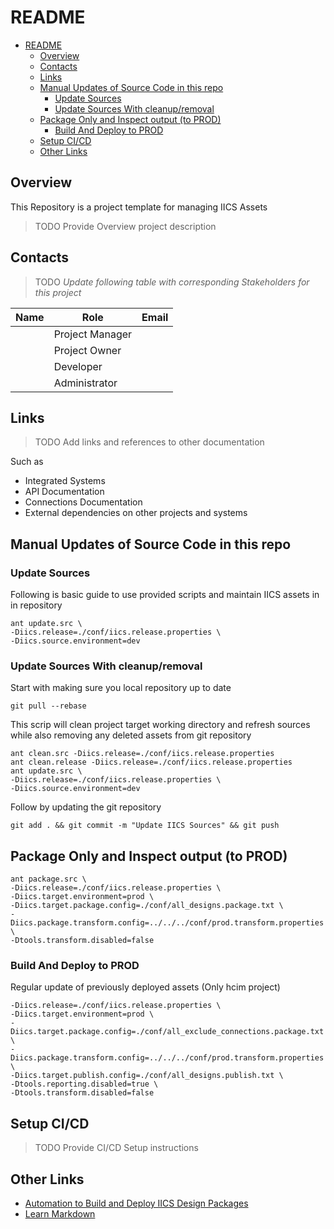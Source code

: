 # README

<!-- TOC -->

- [README](#readme)
  - [Overview](#overview)
  - [Contacts](#contacts)
  - [Links](#links)
  - [Manual Updates of Source Code in this repo](#manual-updates-of-source-code-in-this-repo)
    - [Update Sources](#update-sources)
    - [Update Sources With cleanup/removal](#update-sources-with-cleanupremoval)
  - [Package Only and Inspect output (to PROD)](#package-only-and-inspect-output-to-prod)
    - [Build And Deploy to PROD](#build-and-deploy-to-prod)
  - [Setup CI/CD](#setup-cicd)
  - [Other Links](#other-links)

<!-- /TOC -->

## Overview

This Repository is a project template for managing IICS Assets

> TODO Provide Overview project description

## Contacts

> TODO *Update following table with corresponding Stakeholders for this project*

| Name | Role            | Email |
| ---- | --------------- | ----- |
|      | Project Manager |       |
|      | Project Owner   |       |
|      | Developer       |       |
|      | Administrator   |       |

## Links

> TODO Add links and references to other documentation

Such as

- Integrated Systems
- API Documentation
- Connections Documentation
- External dependencies on other projects and systems

## Manual Updates of Source Code in this repo

### Update Sources

Following is basic guide to use provided scripts and maintain IICS assets in in repository

```shell
ant update.src \
-Diics.release=./conf/iics.release.properties \
-Diics.source.environment=dev
```

### Update Sources With cleanup/removal

Start with making sure you local repository up to date

```shell
git pull --rebase
```

This scrip will clean project target working directory and refresh sources while also removing any deleted assets from git repository

```shell
ant clean.src -Diics.release=./conf/iics.release.properties
ant clean.release -Diics.release=./conf/iics.release.properties
ant update.src \
-Diics.release=./conf/iics.release.properties \
-Diics.source.environment=dev
```

Follow by updating the git repository

```shell
git add . && git commit -m "Update IICS Sources" && git push
```

## Package Only and Inspect output (to PROD)

```shell
ant package.src \
-Diics.release=./conf/iics.release.properties \
-Diics.target.environment=prod \
-Diics.target.package.config=./conf/all_designs.package.txt \
-Diics.package.transform.config=../../../conf/prod.transform.properties \
-Dtools.transform.disabled=false
```

### Build And Deploy to PROD

Regular update of previously deployed assets (Only hcim project)

```shell
-Diics.release=./conf/iics.release.properties \
-Diics.target.environment=prod \
-Diics.target.package.config=./conf/all_exclude_connections.package.txt \
-Diics.package.transform.config=../../../conf/prod.transform.properties \
-Diics.target.publish.config=./conf/all_designs.publish.txt \
-Dtools.reporting.disabled=true \
-Dtools.transform.disabled=false
```

## Setup CI/CD

> TODO Provide CI/CD Setup instructions

## Other Links

- [Automation to Build and Deploy IICS Design Packages](https://github.com/jbrazda/icai-ips-bundle/blob/master/doc/build.md)
- [Learn Markdown](https://bitbucket.org/tutorials/markdowndemo)

